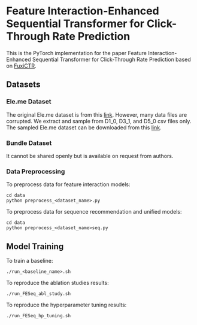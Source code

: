 # Feature Interaction-Enhanced Sequential Transformer for Click-Through Rate Prediction

This is the PyTorch implementation for the paper Feature Interaction-Enhanced Sequential Transformer for Click-Through Rate Prediction based on [FuxiCTR](https://github.com/xue-pai/FuxiCTR). 

## Datasets

### Ele.me Dataset

The original Ele.me dataset is from this [link](https://tianchi.aliyun.com/dataset/131047). However, many data files are corrupted. We extract and sample from D1_0, D3_1, and D5_0 csv files only. The sampled Ele.me dataset can be downloaded from this [link](https://drive.google.com/drive/folders/1azJt4ZbKOYeO8wDT-M06rUx09WRckWaG). 

### Bundle Dataset

It cannot be shared openly but is available on request from authors.

### Data Preprocessing

To preprocess data for feature interaction models:

```
cd data 
python preprocess_<dataset_name>.py
```
To preprocess data for sequence recommendation and unified models:

```
cd data 
python preprocess_<dataset_name>seq.py
```
## Model Training
To train a baseline:
```
./run_<baseline_name>.sh
```
To reproduce the ablation studies results:
```
./run_FESeq_abl_study.sh
```
To reproduce the hyperparameter tuning results:
```
./run_FESeq_hp_tuning.sh
```
